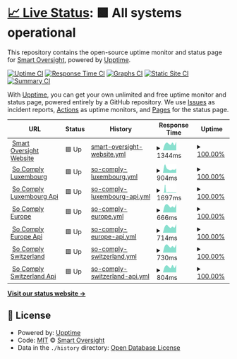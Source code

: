 # [📈 Live Status](https://status.smart-oversight.com): <!--live status--> **🟩 All systems operational**

This repository contains the open-source uptime monitor and status page for [Smart Oversight](https://www.smart-oversight.com), powered by [Upptime](https://github.com/upptime/upptime).

[![Uptime CI](https://github.com/smart-oversight/smartoversight-status/workflows/Uptime%20CI/badge.svg)](https://github.com/smart-oversight/smartoversight-status/actions?query=workflow%3A%22Uptime+CI%22)
[![Response Time CI](https://github.com/smart-oversight/smartoversight-status/workflows/Response%20Time%20CI/badge.svg)](https://github.com/smart-oversight/smartoversight-status/actions?query=workflow%3A%22Response+Time+CI%22)
[![Graphs CI](https://github.com/smart-oversight/smartoversight-status/workflows/Graphs%20CI/badge.svg)](https://github.com/smart-oversight/smartoversight-status/actions?query=workflow%3A%22Graphs+CI%22)
[![Static Site CI](https://github.com/smart-oversight/smartoversight-status/workflows/Static%20Site%20CI/badge.svg)](https://github.com/smart-oversight/smartoversight-status/actions?query=workflow%3A%22Static+Site+CI%22)
[![Summary CI](https://github.com/smart-oversight/smartoversight-status/workflows/Summary%20CI/badge.svg)](https://github.com/smart-oversight/smartoversight-status/actions?query=workflow%3A%22Summary+CI%22)

With [Upptime](https://upptime.js.org), you can get your own unlimited and free uptime monitor and status page, powered entirely by a GitHub repository. We use [Issues](https://github.com/smart-oversight/smartoversight-status/issues) as incident reports, [Actions](https://github.com/smart-oversight/smartoversight-status/actions) as uptime monitors, and [Pages](https://status.smart-oversight.com) for the status page.

<!--start: status pages-->
<!-- This summary is generated by Upptime (https://github.com/upptime/upptime) -->
<!-- Do not edit this manually, your changes will be overwritten -->
<!-- prettier-ignore -->
| URL | Status | History | Response Time | Uptime |
| --- | ------ | ------- | ------------- | ------ |
| <img alt="" src="https://icons.duckduckgo.com/ip3/www.smart-oversight.com.ico" height="13"> [Smart Oversight Website](https://www.smart-oversight.com/) | 🟩 Up | [smart-oversight-website.yml](https://github.com/smart-oversight/smartoversight-status/commits/HEAD/history/smart-oversight-website.yml) | <details><summary><img alt="Response time graph" src="./graphs/smart-oversight-website/response-time-week.png" height="20"> 1344ms</summary><br><a href="https://status.smart-oversight.com/history/smart-oversight-website"><img alt="Response time 1452" src="https://img.shields.io/endpoint?url=https%3A%2F%2Fraw.githubusercontent.com%2Fsmart-oversight%2Fsmartoversight-status%2FHEAD%2Fapi%2Fsmart-oversight-website%2Fresponse-time.json"></a><br><a href="https://status.smart-oversight.com/history/smart-oversight-website"><img alt="24-hour response time 1721" src="https://img.shields.io/endpoint?url=https%3A%2F%2Fraw.githubusercontent.com%2Fsmart-oversight%2Fsmartoversight-status%2FHEAD%2Fapi%2Fsmart-oversight-website%2Fresponse-time-day.json"></a><br><a href="https://status.smart-oversight.com/history/smart-oversight-website"><img alt="7-day response time 1344" src="https://img.shields.io/endpoint?url=https%3A%2F%2Fraw.githubusercontent.com%2Fsmart-oversight%2Fsmartoversight-status%2FHEAD%2Fapi%2Fsmart-oversight-website%2Fresponse-time-week.json"></a><br><a href="https://status.smart-oversight.com/history/smart-oversight-website"><img alt="30-day response time 1289" src="https://img.shields.io/endpoint?url=https%3A%2F%2Fraw.githubusercontent.com%2Fsmart-oversight%2Fsmartoversight-status%2FHEAD%2Fapi%2Fsmart-oversight-website%2Fresponse-time-month.json"></a><br><a href="https://status.smart-oversight.com/history/smart-oversight-website"><img alt="1-year response time 1452" src="https://img.shields.io/endpoint?url=https%3A%2F%2Fraw.githubusercontent.com%2Fsmart-oversight%2Fsmartoversight-status%2FHEAD%2Fapi%2Fsmart-oversight-website%2Fresponse-time-year.json"></a></details> | <details><summary><a href="https://status.smart-oversight.com/history/smart-oversight-website">100.00%</a></summary><a href="https://status.smart-oversight.com/history/smart-oversight-website"><img alt="All-time uptime 99.99%" src="https://img.shields.io/endpoint?url=https%3A%2F%2Fraw.githubusercontent.com%2Fsmart-oversight%2Fsmartoversight-status%2FHEAD%2Fapi%2Fsmart-oversight-website%2Fuptime.json"></a><br><a href="https://status.smart-oversight.com/history/smart-oversight-website"><img alt="24-hour uptime 100.00%" src="https://img.shields.io/endpoint?url=https%3A%2F%2Fraw.githubusercontent.com%2Fsmart-oversight%2Fsmartoversight-status%2FHEAD%2Fapi%2Fsmart-oversight-website%2Fuptime-day.json"></a><br><a href="https://status.smart-oversight.com/history/smart-oversight-website"><img alt="7-day uptime 100.00%" src="https://img.shields.io/endpoint?url=https%3A%2F%2Fraw.githubusercontent.com%2Fsmart-oversight%2Fsmartoversight-status%2FHEAD%2Fapi%2Fsmart-oversight-website%2Fuptime-week.json"></a><br><a href="https://status.smart-oversight.com/history/smart-oversight-website"><img alt="30-day uptime 100.00%" src="https://img.shields.io/endpoint?url=https%3A%2F%2Fraw.githubusercontent.com%2Fsmart-oversight%2Fsmartoversight-status%2FHEAD%2Fapi%2Fsmart-oversight-website%2Fuptime-month.json"></a><br><a href="https://status.smart-oversight.com/history/smart-oversight-website"><img alt="1-year uptime 99.99%" src="https://img.shields.io/endpoint?url=https%3A%2F%2Fraw.githubusercontent.com%2Fsmart-oversight%2Fsmartoversight-status%2FHEAD%2Fapi%2Fsmart-oversight-website%2Fuptime-year.json"></a></details>
| <img alt="" src="https://icons.duckduckgo.com/ip3/app-lux.so-comply.com.ico" height="13"> [So Comply Luxembourg](https://app-lux.so-comply.com/) | 🟩 Up | [so-comply-luxembourg.yml](https://github.com/smart-oversight/smartoversight-status/commits/HEAD/history/so-comply-luxembourg.yml) | <details><summary><img alt="Response time graph" src="./graphs/so-comply-luxembourg/response-time-week.png" height="20"> 904ms</summary><br><a href="https://status.smart-oversight.com/history/so-comply-luxembourg"><img alt="Response time 692" src="https://img.shields.io/endpoint?url=https%3A%2F%2Fraw.githubusercontent.com%2Fsmart-oversight%2Fsmartoversight-status%2FHEAD%2Fapi%2Fso-comply-luxembourg%2Fresponse-time.json"></a><br><a href="https://status.smart-oversight.com/history/so-comply-luxembourg"><img alt="24-hour response time 932" src="https://img.shields.io/endpoint?url=https%3A%2F%2Fraw.githubusercontent.com%2Fsmart-oversight%2Fsmartoversight-status%2FHEAD%2Fapi%2Fso-comply-luxembourg%2Fresponse-time-day.json"></a><br><a href="https://status.smart-oversight.com/history/so-comply-luxembourg"><img alt="7-day response time 904" src="https://img.shields.io/endpoint?url=https%3A%2F%2Fraw.githubusercontent.com%2Fsmart-oversight%2Fsmartoversight-status%2FHEAD%2Fapi%2Fso-comply-luxembourg%2Fresponse-time-week.json"></a><br><a href="https://status.smart-oversight.com/history/so-comply-luxembourg"><img alt="30-day response time 691" src="https://img.shields.io/endpoint?url=https%3A%2F%2Fraw.githubusercontent.com%2Fsmart-oversight%2Fsmartoversight-status%2FHEAD%2Fapi%2Fso-comply-luxembourg%2Fresponse-time-month.json"></a><br><a href="https://status.smart-oversight.com/history/so-comply-luxembourg"><img alt="1-year response time 692" src="https://img.shields.io/endpoint?url=https%3A%2F%2Fraw.githubusercontent.com%2Fsmart-oversight%2Fsmartoversight-status%2FHEAD%2Fapi%2Fso-comply-luxembourg%2Fresponse-time-year.json"></a></details> | <details><summary><a href="https://status.smart-oversight.com/history/so-comply-luxembourg">100.00%</a></summary><a href="https://status.smart-oversight.com/history/so-comply-luxembourg"><img alt="All-time uptime 99.97%" src="https://img.shields.io/endpoint?url=https%3A%2F%2Fraw.githubusercontent.com%2Fsmart-oversight%2Fsmartoversight-status%2FHEAD%2Fapi%2Fso-comply-luxembourg%2Fuptime.json"></a><br><a href="https://status.smart-oversight.com/history/so-comply-luxembourg"><img alt="24-hour uptime 100.00%" src="https://img.shields.io/endpoint?url=https%3A%2F%2Fraw.githubusercontent.com%2Fsmart-oversight%2Fsmartoversight-status%2FHEAD%2Fapi%2Fso-comply-luxembourg%2Fuptime-day.json"></a><br><a href="https://status.smart-oversight.com/history/so-comply-luxembourg"><img alt="7-day uptime 100.00%" src="https://img.shields.io/endpoint?url=https%3A%2F%2Fraw.githubusercontent.com%2Fsmart-oversight%2Fsmartoversight-status%2FHEAD%2Fapi%2Fso-comply-luxembourg%2Fuptime-week.json"></a><br><a href="https://status.smart-oversight.com/history/so-comply-luxembourg"><img alt="30-day uptime 100.00%" src="https://img.shields.io/endpoint?url=https%3A%2F%2Fraw.githubusercontent.com%2Fsmart-oversight%2Fsmartoversight-status%2FHEAD%2Fapi%2Fso-comply-luxembourg%2Fuptime-month.json"></a><br><a href="https://status.smart-oversight.com/history/so-comply-luxembourg"><img alt="1-year uptime 99.97%" src="https://img.shields.io/endpoint?url=https%3A%2F%2Fraw.githubusercontent.com%2Fsmart-oversight%2Fsmartoversight-status%2FHEAD%2Fapi%2Fso-comply-luxembourg%2Fuptime-year.json"></a></details>
| <img alt="" src="https://icons.duckduckgo.com/ip3/api-lux.so-comply.com.ico" height="13"> [So Comply Luxembourg Api](https://api-lux.so-comply.com/v1/health-check) | 🟩 Up | [so-comply-luxembourg-api.yml](https://github.com/smart-oversight/smartoversight-status/commits/HEAD/history/so-comply-luxembourg-api.yml) | <details><summary><img alt="Response time graph" src="./graphs/so-comply-luxembourg-api/response-time-week.png" height="20"> 1697ms</summary><br><a href="https://status.smart-oversight.com/history/so-comply-luxembourg-api"><img alt="Response time 782" src="https://img.shields.io/endpoint?url=https%3A%2F%2Fraw.githubusercontent.com%2Fsmart-oversight%2Fsmartoversight-status%2FHEAD%2Fapi%2Fso-comply-luxembourg-api%2Fresponse-time.json"></a><br><a href="https://status.smart-oversight.com/history/so-comply-luxembourg-api"><img alt="24-hour response time 939" src="https://img.shields.io/endpoint?url=https%3A%2F%2Fraw.githubusercontent.com%2Fsmart-oversight%2Fsmartoversight-status%2FHEAD%2Fapi%2Fso-comply-luxembourg-api%2Fresponse-time-day.json"></a><br><a href="https://status.smart-oversight.com/history/so-comply-luxembourg-api"><img alt="7-day response time 1697" src="https://img.shields.io/endpoint?url=https%3A%2F%2Fraw.githubusercontent.com%2Fsmart-oversight%2Fsmartoversight-status%2FHEAD%2Fapi%2Fso-comply-luxembourg-api%2Fresponse-time-week.json"></a><br><a href="https://status.smart-oversight.com/history/so-comply-luxembourg-api"><img alt="30-day response time 1036" src="https://img.shields.io/endpoint?url=https%3A%2F%2Fraw.githubusercontent.com%2Fsmart-oversight%2Fsmartoversight-status%2FHEAD%2Fapi%2Fso-comply-luxembourg-api%2Fresponse-time-month.json"></a><br><a href="https://status.smart-oversight.com/history/so-comply-luxembourg-api"><img alt="1-year response time 782" src="https://img.shields.io/endpoint?url=https%3A%2F%2Fraw.githubusercontent.com%2Fsmart-oversight%2Fsmartoversight-status%2FHEAD%2Fapi%2Fso-comply-luxembourg-api%2Fresponse-time-year.json"></a></details> | <details><summary><a href="https://status.smart-oversight.com/history/so-comply-luxembourg-api">100.00%</a></summary><a href="https://status.smart-oversight.com/history/so-comply-luxembourg-api"><img alt="All-time uptime 99.97%" src="https://img.shields.io/endpoint?url=https%3A%2F%2Fraw.githubusercontent.com%2Fsmart-oversight%2Fsmartoversight-status%2FHEAD%2Fapi%2Fso-comply-luxembourg-api%2Fuptime.json"></a><br><a href="https://status.smart-oversight.com/history/so-comply-luxembourg-api"><img alt="24-hour uptime 100.00%" src="https://img.shields.io/endpoint?url=https%3A%2F%2Fraw.githubusercontent.com%2Fsmart-oversight%2Fsmartoversight-status%2FHEAD%2Fapi%2Fso-comply-luxembourg-api%2Fuptime-day.json"></a><br><a href="https://status.smart-oversight.com/history/so-comply-luxembourg-api"><img alt="7-day uptime 100.00%" src="https://img.shields.io/endpoint?url=https%3A%2F%2Fraw.githubusercontent.com%2Fsmart-oversight%2Fsmartoversight-status%2FHEAD%2Fapi%2Fso-comply-luxembourg-api%2Fuptime-week.json"></a><br><a href="https://status.smart-oversight.com/history/so-comply-luxembourg-api"><img alt="30-day uptime 100.00%" src="https://img.shields.io/endpoint?url=https%3A%2F%2Fraw.githubusercontent.com%2Fsmart-oversight%2Fsmartoversight-status%2FHEAD%2Fapi%2Fso-comply-luxembourg-api%2Fuptime-month.json"></a><br><a href="https://status.smart-oversight.com/history/so-comply-luxembourg-api"><img alt="1-year uptime 99.97%" src="https://img.shields.io/endpoint?url=https%3A%2F%2Fraw.githubusercontent.com%2Fsmart-oversight%2Fsmartoversight-status%2FHEAD%2Fapi%2Fso-comply-luxembourg-api%2Fuptime-year.json"></a></details>
| <img alt="" src="https://icons.duckduckgo.com/ip3/app.so-comply.com.ico" height="13"> [So Comply Europe](https://app.so-comply.com/) | 🟩 Up | [so-comply-europe.yml](https://github.com/smart-oversight/smartoversight-status/commits/HEAD/history/so-comply-europe.yml) | <details><summary><img alt="Response time graph" src="./graphs/so-comply-europe/response-time-week.png" height="20"> 666ms</summary><br><a href="https://status.smart-oversight.com/history/so-comply-europe"><img alt="Response time 635" src="https://img.shields.io/endpoint?url=https%3A%2F%2Fraw.githubusercontent.com%2Fsmart-oversight%2Fsmartoversight-status%2FHEAD%2Fapi%2Fso-comply-europe%2Fresponse-time.json"></a><br><a href="https://status.smart-oversight.com/history/so-comply-europe"><img alt="24-hour response time 857" src="https://img.shields.io/endpoint?url=https%3A%2F%2Fraw.githubusercontent.com%2Fsmart-oversight%2Fsmartoversight-status%2FHEAD%2Fapi%2Fso-comply-europe%2Fresponse-time-day.json"></a><br><a href="https://status.smart-oversight.com/history/so-comply-europe"><img alt="7-day response time 666" src="https://img.shields.io/endpoint?url=https%3A%2F%2Fraw.githubusercontent.com%2Fsmart-oversight%2Fsmartoversight-status%2FHEAD%2Fapi%2Fso-comply-europe%2Fresponse-time-week.json"></a><br><a href="https://status.smart-oversight.com/history/so-comply-europe"><img alt="30-day response time 604" src="https://img.shields.io/endpoint?url=https%3A%2F%2Fraw.githubusercontent.com%2Fsmart-oversight%2Fsmartoversight-status%2FHEAD%2Fapi%2Fso-comply-europe%2Fresponse-time-month.json"></a><br><a href="https://status.smart-oversight.com/history/so-comply-europe"><img alt="1-year response time 635" src="https://img.shields.io/endpoint?url=https%3A%2F%2Fraw.githubusercontent.com%2Fsmart-oversight%2Fsmartoversight-status%2FHEAD%2Fapi%2Fso-comply-europe%2Fresponse-time-year.json"></a></details> | <details><summary><a href="https://status.smart-oversight.com/history/so-comply-europe">100.00%</a></summary><a href="https://status.smart-oversight.com/history/so-comply-europe"><img alt="All-time uptime 99.98%" src="https://img.shields.io/endpoint?url=https%3A%2F%2Fraw.githubusercontent.com%2Fsmart-oversight%2Fsmartoversight-status%2FHEAD%2Fapi%2Fso-comply-europe%2Fuptime.json"></a><br><a href="https://status.smart-oversight.com/history/so-comply-europe"><img alt="24-hour uptime 100.00%" src="https://img.shields.io/endpoint?url=https%3A%2F%2Fraw.githubusercontent.com%2Fsmart-oversight%2Fsmartoversight-status%2FHEAD%2Fapi%2Fso-comply-europe%2Fuptime-day.json"></a><br><a href="https://status.smart-oversight.com/history/so-comply-europe"><img alt="7-day uptime 100.00%" src="https://img.shields.io/endpoint?url=https%3A%2F%2Fraw.githubusercontent.com%2Fsmart-oversight%2Fsmartoversight-status%2FHEAD%2Fapi%2Fso-comply-europe%2Fuptime-week.json"></a><br><a href="https://status.smart-oversight.com/history/so-comply-europe"><img alt="30-day uptime 100.00%" src="https://img.shields.io/endpoint?url=https%3A%2F%2Fraw.githubusercontent.com%2Fsmart-oversight%2Fsmartoversight-status%2FHEAD%2Fapi%2Fso-comply-europe%2Fuptime-month.json"></a><br><a href="https://status.smart-oversight.com/history/so-comply-europe"><img alt="1-year uptime 99.98%" src="https://img.shields.io/endpoint?url=https%3A%2F%2Fraw.githubusercontent.com%2Fsmart-oversight%2Fsmartoversight-status%2FHEAD%2Fapi%2Fso-comply-europe%2Fuptime-year.json"></a></details>
| <img alt="" src="https://icons.duckduckgo.com/ip3/api.so-comply.com.ico" height="13"> [So Comply Europe Api](https://api.so-comply.com/v1/health-check) | 🟩 Up | [so-comply-europe-api.yml](https://github.com/smart-oversight/smartoversight-status/commits/HEAD/history/so-comply-europe-api.yml) | <details><summary><img alt="Response time graph" src="./graphs/so-comply-europe-api/response-time-week.png" height="20"> 714ms</summary><br><a href="https://status.smart-oversight.com/history/so-comply-europe-api"><img alt="Response time 672" src="https://img.shields.io/endpoint?url=https%3A%2F%2Fraw.githubusercontent.com%2Fsmart-oversight%2Fsmartoversight-status%2FHEAD%2Fapi%2Fso-comply-europe-api%2Fresponse-time.json"></a><br><a href="https://status.smart-oversight.com/history/so-comply-europe-api"><img alt="24-hour response time 975" src="https://img.shields.io/endpoint?url=https%3A%2F%2Fraw.githubusercontent.com%2Fsmart-oversight%2Fsmartoversight-status%2FHEAD%2Fapi%2Fso-comply-europe-api%2Fresponse-time-day.json"></a><br><a href="https://status.smart-oversight.com/history/so-comply-europe-api"><img alt="7-day response time 714" src="https://img.shields.io/endpoint?url=https%3A%2F%2Fraw.githubusercontent.com%2Fsmart-oversight%2Fsmartoversight-status%2FHEAD%2Fapi%2Fso-comply-europe-api%2Fresponse-time-week.json"></a><br><a href="https://status.smart-oversight.com/history/so-comply-europe-api"><img alt="30-day response time 635" src="https://img.shields.io/endpoint?url=https%3A%2F%2Fraw.githubusercontent.com%2Fsmart-oversight%2Fsmartoversight-status%2FHEAD%2Fapi%2Fso-comply-europe-api%2Fresponse-time-month.json"></a><br><a href="https://status.smart-oversight.com/history/so-comply-europe-api"><img alt="1-year response time 672" src="https://img.shields.io/endpoint?url=https%3A%2F%2Fraw.githubusercontent.com%2Fsmart-oversight%2Fsmartoversight-status%2FHEAD%2Fapi%2Fso-comply-europe-api%2Fresponse-time-year.json"></a></details> | <details><summary><a href="https://status.smart-oversight.com/history/so-comply-europe-api">100.00%</a></summary><a href="https://status.smart-oversight.com/history/so-comply-europe-api"><img alt="All-time uptime 99.98%" src="https://img.shields.io/endpoint?url=https%3A%2F%2Fraw.githubusercontent.com%2Fsmart-oversight%2Fsmartoversight-status%2FHEAD%2Fapi%2Fso-comply-europe-api%2Fuptime.json"></a><br><a href="https://status.smart-oversight.com/history/so-comply-europe-api"><img alt="24-hour uptime 100.00%" src="https://img.shields.io/endpoint?url=https%3A%2F%2Fraw.githubusercontent.com%2Fsmart-oversight%2Fsmartoversight-status%2FHEAD%2Fapi%2Fso-comply-europe-api%2Fuptime-day.json"></a><br><a href="https://status.smart-oversight.com/history/so-comply-europe-api"><img alt="7-day uptime 100.00%" src="https://img.shields.io/endpoint?url=https%3A%2F%2Fraw.githubusercontent.com%2Fsmart-oversight%2Fsmartoversight-status%2FHEAD%2Fapi%2Fso-comply-europe-api%2Fuptime-week.json"></a><br><a href="https://status.smart-oversight.com/history/so-comply-europe-api"><img alt="30-day uptime 100.00%" src="https://img.shields.io/endpoint?url=https%3A%2F%2Fraw.githubusercontent.com%2Fsmart-oversight%2Fsmartoversight-status%2FHEAD%2Fapi%2Fso-comply-europe-api%2Fuptime-month.json"></a><br><a href="https://status.smart-oversight.com/history/so-comply-europe-api"><img alt="1-year uptime 99.98%" src="https://img.shields.io/endpoint?url=https%3A%2F%2Fraw.githubusercontent.com%2Fsmart-oversight%2Fsmartoversight-status%2FHEAD%2Fapi%2Fso-comply-europe-api%2Fuptime-year.json"></a></details>
| <img alt="" src="https://icons.duckduckgo.com/ip3/app-swiss.so-comply.com.ico" height="13"> [So Comply Switzerland](https://app-swiss.so-comply.com/) | 🟩 Up | [so-comply-switzerland.yml](https://github.com/smart-oversight/smartoversight-status/commits/HEAD/history/so-comply-switzerland.yml) | <details><summary><img alt="Response time graph" src="./graphs/so-comply-switzerland/response-time-week.png" height="20"> 730ms</summary><br><a href="https://status.smart-oversight.com/history/so-comply-switzerland"><img alt="Response time 703" src="https://img.shields.io/endpoint?url=https%3A%2F%2Fraw.githubusercontent.com%2Fsmart-oversight%2Fsmartoversight-status%2FHEAD%2Fapi%2Fso-comply-switzerland%2Fresponse-time.json"></a><br><a href="https://status.smart-oversight.com/history/so-comply-switzerland"><img alt="24-hour response time 921" src="https://img.shields.io/endpoint?url=https%3A%2F%2Fraw.githubusercontent.com%2Fsmart-oversight%2Fsmartoversight-status%2FHEAD%2Fapi%2Fso-comply-switzerland%2Fresponse-time-day.json"></a><br><a href="https://status.smart-oversight.com/history/so-comply-switzerland"><img alt="7-day response time 730" src="https://img.shields.io/endpoint?url=https%3A%2F%2Fraw.githubusercontent.com%2Fsmart-oversight%2Fsmartoversight-status%2FHEAD%2Fapi%2Fso-comply-switzerland%2Fresponse-time-week.json"></a><br><a href="https://status.smart-oversight.com/history/so-comply-switzerland"><img alt="30-day response time 679" src="https://img.shields.io/endpoint?url=https%3A%2F%2Fraw.githubusercontent.com%2Fsmart-oversight%2Fsmartoversight-status%2FHEAD%2Fapi%2Fso-comply-switzerland%2Fresponse-time-month.json"></a><br><a href="https://status.smart-oversight.com/history/so-comply-switzerland"><img alt="1-year response time 703" src="https://img.shields.io/endpoint?url=https%3A%2F%2Fraw.githubusercontent.com%2Fsmart-oversight%2Fsmartoversight-status%2FHEAD%2Fapi%2Fso-comply-switzerland%2Fresponse-time-year.json"></a></details> | <details><summary><a href="https://status.smart-oversight.com/history/so-comply-switzerland">100.00%</a></summary><a href="https://status.smart-oversight.com/history/so-comply-switzerland"><img alt="All-time uptime 99.44%" src="https://img.shields.io/endpoint?url=https%3A%2F%2Fraw.githubusercontent.com%2Fsmart-oversight%2Fsmartoversight-status%2FHEAD%2Fapi%2Fso-comply-switzerland%2Fuptime.json"></a><br><a href="https://status.smart-oversight.com/history/so-comply-switzerland"><img alt="24-hour uptime 100.00%" src="https://img.shields.io/endpoint?url=https%3A%2F%2Fraw.githubusercontent.com%2Fsmart-oversight%2Fsmartoversight-status%2FHEAD%2Fapi%2Fso-comply-switzerland%2Fuptime-day.json"></a><br><a href="https://status.smart-oversight.com/history/so-comply-switzerland"><img alt="7-day uptime 100.00%" src="https://img.shields.io/endpoint?url=https%3A%2F%2Fraw.githubusercontent.com%2Fsmart-oversight%2Fsmartoversight-status%2FHEAD%2Fapi%2Fso-comply-switzerland%2Fuptime-week.json"></a><br><a href="https://status.smart-oversight.com/history/so-comply-switzerland"><img alt="30-day uptime 99.88%" src="https://img.shields.io/endpoint?url=https%3A%2F%2Fraw.githubusercontent.com%2Fsmart-oversight%2Fsmartoversight-status%2FHEAD%2Fapi%2Fso-comply-switzerland%2Fuptime-month.json"></a><br><a href="https://status.smart-oversight.com/history/so-comply-switzerland"><img alt="1-year uptime 99.44%" src="https://img.shields.io/endpoint?url=https%3A%2F%2Fraw.githubusercontent.com%2Fsmart-oversight%2Fsmartoversight-status%2FHEAD%2Fapi%2Fso-comply-switzerland%2Fuptime-year.json"></a></details>
| <img alt="" src="https://icons.duckduckgo.com/ip3/api-swiss.so-comply.com.ico" height="13"> [So Comply Switzerland Api](https://api-swiss.so-comply.com/v1/health-check) | 🟩 Up | [so-comply-switzerland-api.yml](https://github.com/smart-oversight/smartoversight-status/commits/HEAD/history/so-comply-switzerland-api.yml) | <details><summary><img alt="Response time graph" src="./graphs/so-comply-switzerland-api/response-time-week.png" height="20"> 804ms</summary><br><a href="https://status.smart-oversight.com/history/so-comply-switzerland-api"><img alt="Response time 740" src="https://img.shields.io/endpoint?url=https%3A%2F%2Fraw.githubusercontent.com%2Fsmart-oversight%2Fsmartoversight-status%2FHEAD%2Fapi%2Fso-comply-switzerland-api%2Fresponse-time.json"></a><br><a href="https://status.smart-oversight.com/history/so-comply-switzerland-api"><img alt="24-hour response time 1015" src="https://img.shields.io/endpoint?url=https%3A%2F%2Fraw.githubusercontent.com%2Fsmart-oversight%2Fsmartoversight-status%2FHEAD%2Fapi%2Fso-comply-switzerland-api%2Fresponse-time-day.json"></a><br><a href="https://status.smart-oversight.com/history/so-comply-switzerland-api"><img alt="7-day response time 804" src="https://img.shields.io/endpoint?url=https%3A%2F%2Fraw.githubusercontent.com%2Fsmart-oversight%2Fsmartoversight-status%2FHEAD%2Fapi%2Fso-comply-switzerland-api%2Fresponse-time-week.json"></a><br><a href="https://status.smart-oversight.com/history/so-comply-switzerland-api"><img alt="30-day response time 750" src="https://img.shields.io/endpoint?url=https%3A%2F%2Fraw.githubusercontent.com%2Fsmart-oversight%2Fsmartoversight-status%2FHEAD%2Fapi%2Fso-comply-switzerland-api%2Fresponse-time-month.json"></a><br><a href="https://status.smart-oversight.com/history/so-comply-switzerland-api"><img alt="1-year response time 740" src="https://img.shields.io/endpoint?url=https%3A%2F%2Fraw.githubusercontent.com%2Fsmart-oversight%2Fsmartoversight-status%2FHEAD%2Fapi%2Fso-comply-switzerland-api%2Fresponse-time-year.json"></a></details> | <details><summary><a href="https://status.smart-oversight.com/history/so-comply-switzerland-api">100.00%</a></summary><a href="https://status.smart-oversight.com/history/so-comply-switzerland-api"><img alt="All-time uptime 99.43%" src="https://img.shields.io/endpoint?url=https%3A%2F%2Fraw.githubusercontent.com%2Fsmart-oversight%2Fsmartoversight-status%2FHEAD%2Fapi%2Fso-comply-switzerland-api%2Fuptime.json"></a><br><a href="https://status.smart-oversight.com/history/so-comply-switzerland-api"><img alt="24-hour uptime 100.00%" src="https://img.shields.io/endpoint?url=https%3A%2F%2Fraw.githubusercontent.com%2Fsmart-oversight%2Fsmartoversight-status%2FHEAD%2Fapi%2Fso-comply-switzerland-api%2Fuptime-day.json"></a><br><a href="https://status.smart-oversight.com/history/so-comply-switzerland-api"><img alt="7-day uptime 100.00%" src="https://img.shields.io/endpoint?url=https%3A%2F%2Fraw.githubusercontent.com%2Fsmart-oversight%2Fsmartoversight-status%2FHEAD%2Fapi%2Fso-comply-switzerland-api%2Fuptime-week.json"></a><br><a href="https://status.smart-oversight.com/history/so-comply-switzerland-api"><img alt="30-day uptime 99.88%" src="https://img.shields.io/endpoint?url=https%3A%2F%2Fraw.githubusercontent.com%2Fsmart-oversight%2Fsmartoversight-status%2FHEAD%2Fapi%2Fso-comply-switzerland-api%2Fuptime-month.json"></a><br><a href="https://status.smart-oversight.com/history/so-comply-switzerland-api"><img alt="1-year uptime 99.43%" src="https://img.shields.io/endpoint?url=https%3A%2F%2Fraw.githubusercontent.com%2Fsmart-oversight%2Fsmartoversight-status%2FHEAD%2Fapi%2Fso-comply-switzerland-api%2Fuptime-year.json"></a></details>

<!--end: status pages-->

[**Visit our status website →**](https://status.smart-oversight.com)

## 📄 License

- Powered by: [Upptime](https://github.com/upptime/upptime)
- Code: [MIT](./LICENSE) © [Smart Oversight](https://www.smart-oversight.com)
- Data in the `./history` directory: [Open Database License](https://opendatacommons.org/licenses/odbl/1-0/)
